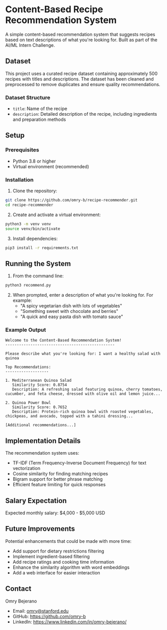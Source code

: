 # Content-Based Recipe Recommendation System

A simple content-based recommendation system that suggests recipes based on text descriptions of what you're looking for. Built as part of the AI/ML Intern Challenge.

## Dataset

This project uses a curated recipe dataset containing approximately 500 recipes with titles and descriptions. The dataset has been cleaned and preprocessed to remove duplicates and ensure quality recommendations.

### Dataset Structure
- `title`: Name of the recipe
- `description`: Detailed description of the recipe, including ingredients and preparation methods

## Setup

### Prerequisites
- Python 3.8 or higher
- Virtual environment (recommended)

### Installation

1. Clone the repository:
```bash
git clone https://github.com/omry-b/recipe-recommender.git
cd recipe-recommender
```

2. Create and activate a virtual environment:
```bash
python3 -m venv venv
source venv/bin/activate
```

3. Install dependencies:
```bash
pip3 install -r requirements.txt
```

## Running the System

1. From the command line:
```bash
python3 recommend.py
```

2. When prompted, enter a description of what you're looking for. For example:
   - "A spicy vegetarian dish with lots of vegetables"
   - "Something sweet with chocolate and berries"
   - "A quick and easy pasta dish with tomato sauce"

### Example Output

```
Welcome to the Content-Based Recommendation System!
------------------------------------------------

Please describe what you're looking for: I want a healthy salad with quinoa

Top Recommendations:
-------------------

1. Mediterranean Quinoa Salad
   Similarity Score: 0.8754
   Description: A refreshing salad featuring quinoa, cherry tomatoes, cucumber, and feta cheese, dressed with olive oil and lemon juice...

2. Quinoa Power Bowl
   Similarity Score: 0.7652
   Description: Protein-rich quinoa bowl with roasted vegetables, chickpeas, and avocado, topped with a tahini dressing...

[Additional recommendations...]
```

## Implementation Details

The recommendation system uses:
- TF-IDF (Term Frequency-Inverse Document Frequency) for text vectorization
- Cosine similarity for finding matching recipes
- Bigram support for better phrase matching
- Efficient feature limiting for quick responses

## Salary Expectation

Expected monthly salary: $4,000 - $5,000 USD

## Future Improvements

Potential enhancements that could be made with more time:
- Add support for dietary restrictions filtering
- Implement ingredient-based filtering
- Add recipe ratings and cooking time information
- Enhance the similarity algorithm with word embeddings
- Add a web interface for easier interaction

## Contact

Omry Bejerano
- Email: omry@stanford.edu
- GitHub: https://github.com/omry-b
- LinkedIn: https://www.linkedin.com/in/omry-bejerano/
